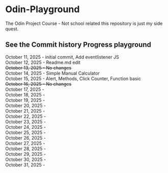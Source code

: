 # Odin-Playground
The Odin Project Course - Not school related this repository is just my side quest.


## See the Commit history Progress playground
October 11, 2025 - initial commit, Add eventlistener JS <br>
October 12, 2025 - Readme.md edit<br>
<del>October 13, 2025 - No changes</del><br>
October 14, 2025 - Simple Manual Calculator <br>
October 15, 2025 - Alert, Methods, Click Counter, Function basic<br>
<del>October 16, 2025 - No changes </del></br>
October 17, 2025 - <br>
October 18, 2025 - <br>
October 19, 2025 - <br>
October 20, 2025 - <br>
October 21, 2025 - <br>
October 22, 2025 - <br>
October 23, 2025 - <br>
October 24, 2025 - <br>
October 25, 2025 - <br>
October 26, 2025 - <br>
October 27, 2025 - <br>
October 28, 2025 - <br>
October 29, 2025 - <br>
October 30, 2025 - <br>
October 31, 2025 - <br>

